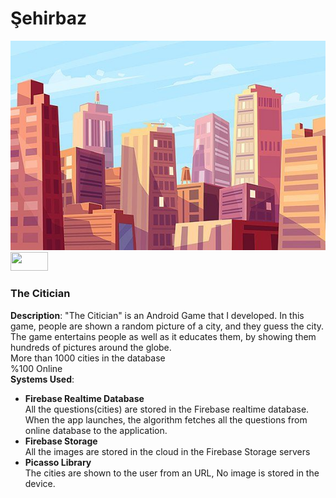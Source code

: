 # Şehirbaz

<img src="https://github.com/fatihcinar1/sehirbaz/blob/master/Sehirbaz/city.jpg?raw=true">

<br>
<img src="https://upload.wikimedia.org/wikipedia/en/thumb/a/a4/Flag_of_the_United_States.svg/1280px-Flag_of_the_United_States.svg.png" width="60" height="30"> 

### The Citician
__Description__: "The Citician" is an Android Game that I developed. In this game, people are shown a random picture of a city, and they guess the city. <br>
The game entertains people as well as it educates them, by showing them hundreds of pictures around the globe.<br>
More than 1000 cities in the database 
<br>
%100 Online
<br>
__Systems Used__: 
+ __Firebase Realtime Database__ <br>
  All the questions(cities) are stored in the Firebase realtime database. When the app launches, the algorithm fetches all the questions from online database to the application. 
+ __Firebase Storage__ <br>
  All the images are stored in the cloud in the Firebase Storage servers
+ __Picasso Library__<br>
  The cities are shown to the user from an URL, No image is stored in the device. 

